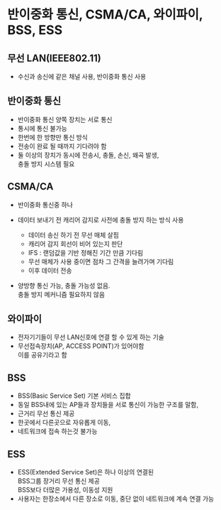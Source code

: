 # 반이중화 통신, CSMA/CA, 와이파이, BSS, ESS

## 무선 LAN(IEEE802.11)
- 수신과 송신에 같은 채널 사용, 반이중화 통신 사용

## 반이중화 통신
- 반이중화 통신 양쪽 장치는 서로 통신
- 통시에 통신 불가능
- 한번에 한 방향만 통신 방식
- 전송이 완료 될 때까지 기다려야 함
- 둘 이상의 장치가 동시에 전송시, 충돌, 손신, 왜곡 발생,  
  충돌 방지 시스템 필요

## CSMA/CA
- 반이중화 통신중 하나
- 데이터 보내기 전 캐리어 감지로 사전에 충돌 방지 하는 방식 사용
  - 데이터 송신 하기 전 무선 매체 살핌
  - 캐리어 감지 회선이 비어 있는지 판단
  - IFS : 랜덤값을 기반 정해진 기간 만큼 기다림
  - 무선 매체가 사용 중이면 점차 그 간격을 늘려가며 기다림
  - 이후 데이터 전송

- 양방향 통신 가능, 충돌 가능성 없음.  
  충돌 방지 메커니즘 필요하지 않음

## 와이파이

- 전자기기들이 무선 LAN신호에 연결 할 수 있게 하는 기술
- 무선접속장치(AP, ACCESS POINT)가 있어야함  
  이를 공유기라고 함

## BSS
- BSS(Basic Service Set) 기본 서비스 집합
- 동일 BSS내에 있는 AP들과 장치들을 서로 통신이 가능한 구조를 말함,
- 근거리 무선 통신 제공
- 한곳에서 다른곳으로 자유롭게 이동,
- 네트워크에 접속 하는것 불가능

## ESS
- ESS(Extended Service Set)은 하나 이상의 연결된  
  BSS그룹 장거리 무선 통신 제공  
  BSS보다 더많은 가용성, 이동성 지원
- 사용자는 한장소에서 다른 장소로 이동, 중단 없이 네트워크에 계속 연결 가능
